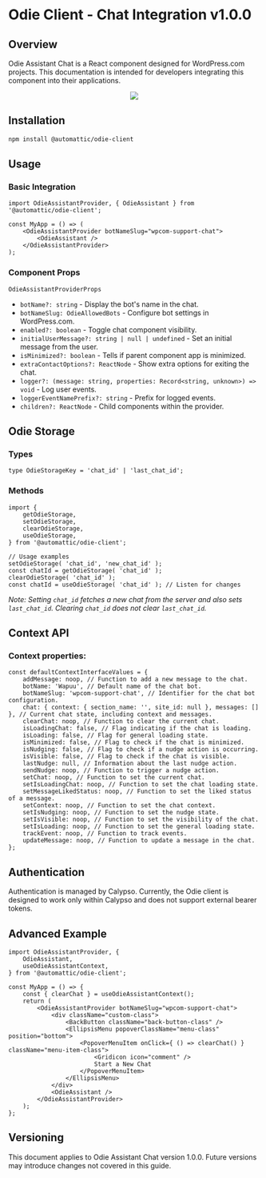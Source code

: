 # Odie Client - Chat Integration v1.0.0

## Overview

Odie Assistant Chat is a React component designed for WordPress.com projects. This documentation is intended for developers integrating this component into their applications.

<div align="center">
  <img src="https://github.com/Automattic/wp-calypso/assets/5689927/a4e6ece6-4d5e-4888-a863-a99f5ea7120f" />
</div>

## Installation

```bash
npm install @automattic/odie-client
```

## Usage

### Basic Integration

```tsx
import OdieAssistantProvider, { OdieAssistant } from '@automattic/odie-client';

const MyApp = () => (
	<OdieAssistantProvider botNameSlug="wpcom-support-chat">
		<OdieAssistant />
	</OdieAssistantProvider>
);
```

### Component Props

`OdieAssistantProviderProps`

- `botName?: string` - Display the bot's name in the chat.
- `botNameSlug: OdieAllowedBots` - Configure bot settings in WordPress.com.
- `enabled?: boolean` - Toggle chat component visibility.
- `initialUserMessage?: string | null | undefined` - Set an initial message from the user.
- `isMinimized?: boolean` - Tells if parent component app is minimized.
- `extraContactOptions?: ReactNode` - Show extra options for exiting the chat.
- `logger?: (message: string, properties: Record<string, unknown>) => void` - Log user events.
- `loggerEventNamePrefix?: string` - Prefix for logged events.
- `children?: ReactNode` - Child components within the provider.

## Odie Storage

### Types

```tsx
type OdieStorageKey = 'chat_id' | 'last_chat_id';
```

### Methods

```tsx
import {
	getOdieStorage,
	setOdieStorage,
	clearOdieStorage,
	useOdieStorage,
} from '@automattic/odie-client';

// Usage examples
setOdieStorage( 'chat_id', 'new_chat_id' );
const chatId = getOdieStorage( 'chat_id' );
clearOdieStorage( 'chat_id' );
const chatId = useOdieStorage( 'chat_id' ); // Listen for changes
```

_Note: Setting `chat_id` fetches a new chat from the server and also sets `last_chat_id`. Clearing `chat_id` does not clear `last_chat_id`._

## Context API

### Context properties:

```tsx
const defaultContextInterfaceValues = {
	addMessage: noop, // Function to add a new message to the chat.
	botName: 'Wapuu', // Default name of the chat bot.
	botNameSlug: 'wpcom-support-chat', // Identifier for the chat bot configuration.
	chat: { context: { section_name: '', site_id: null }, messages: [] }, // Current chat state, including context and messages.
	clearChat: noop, // Function to clear the current chat.
	isLoadingChat: false, // Flag indicating if the chat is loading.
	isLoading: false, // Flag for general loading state.
	isMinimized: false, // Flag to check if the chat is minimized.
	isNudging: false, // Flag to check if a nudge action is occurring.
	isVisible: false, // Flag to check if the chat is visible.
	lastNudge: null, // Information about the last nudge action.
	sendNudge: noop, // Function to trigger a nudge action.
	setChat: noop, // Function to set the current chat.
	setIsLoadingChat: noop, // Function to set the chat loading state.
	setMessageLikedStatus: noop, // Function to set the liked status of a message.
	setContext: noop, // Function to set the chat context.
	setIsNudging: noop, // Function to set the nudge state.
	setIsVisible: noop, // Function to set the visibility of the chat.
	setIsLoading: noop, // Function to set the general loading state.
	trackEvent: noop, // Function to track events.
	updateMessage: noop, // Function to update a message in the chat.
};
```

## Authentication

Authentication is managed by Calypso. Currently, the Odie client is designed to work only within Calypso and does not support external bearer tokens.

## Advanced Example

```tsx
import OdieAssistantProvider, {
	OdieAssistant,
	useOdieAssistantContext,
} from '@automattic/odie-client';

const MyApp = () => {
	const { clearChat } = useOdieAssistantContext();
	return (
		<OdieAssistantProvider botNameSlug="wpcom-support-chat">
			<div className="custom-class">
				<BackButton className="back-button-class" />
				<EllipsisMenu popoverClassName="menu-class" position="bottom">
					<PopoverMenuItem onClick={ () => clearChat() } className="menu-item-class">
						<Gridicon icon="comment" />
						Start a New Chat
					</PopoverMenuItem>
				</EllipsisMenu>
			</div>
			<OdieAssistant />
		</OdieAssistantProvider>
	);
};
```

## Versioning

This document applies to Odie Assistant Chat version 1.0.0. Future versions may introduce changes not covered in this guide.
